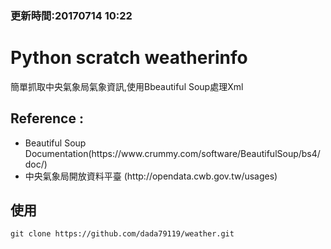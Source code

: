### 更新時間:20170714 10:22

# Python scratch weatherinfo

簡單抓取中央氣象局氣象資訊,使用Bbeautiful Soup處理Xml

## Reference :
<ul>
<li>Beautiful Soup Documentation(https://www.crummy.com/software/BeautifulSoup/bs4/doc/)</li>
<li>中央氣象局開放資料平臺 (http://opendata.cwb.gov.tw/usages)</li>
</ul>

## 使用

```
git clone https://github.com/dada79119/weather.git
```
